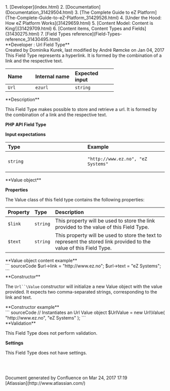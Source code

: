 <div id="page">
<div id="main" class="aui-page-panel">
<div id="main-header">
<div id="breadcrumb-section">
1.  [Developer](index.html)
2.  [Documentation](Documentation_31429504.html)
3.  [The Complete Guide to eZ Platform](The-Complete-Guide-to-eZ-Platform_31429526.html)
4.  [Under the Hood: How eZ Platform Works](31429659.html)
5.  [Content Model: Content is King!](31429709.html)
6.  [Content items, Content Types and Fields](31430275.html)
7.  [Field Types reference](Field-Types-reference_31430495.html)

</div>
**Developer : Url Field Type**

</div>
<div id="content" class="view">
<div class="page-metadata">
Created by Dominika Kurek, last modified by André Rømcke on Jan 04, 2017

</div>
<div id="main-content" class="wiki-content group">
<div class="contentLayout2">
<div class="columnLayout two-right-sidebar"
data-layout="two-right-sidebar">
<div class="cell normal" data-type="normal">
<div class="innerCell">
This Field Type represents a hyperlink. It is formed by the combination of a link and the respective text.

<div class="table-wrap">
<table style="width:68%;">
<colgroup>
<col width="16%" />
<col width="25%" />
<col width="26%" />
</colgroup>
<thead>
<tr class="header">
<th align="left">Name</th>
<th align="left">Internal name</th>
<th align="left">Expected input</th>
</tr>
</thead>
<tbody>
<tr class="odd">
<td align="left"><code>Url</code></td>
<td align="left"><code>ezurl</code></td>
<td align="left"><code>string</code></td>
</tr>
</tbody>
</table>

</div>
**Description**

This Field Type makes possible to store and retrieve a url. It is formed by the combination of a link and the respective text.

**PHP API Field Type**

**Input expectations**

<div class="table-wrap">
<table>
<colgroup>
<col width="50%" />
<col width="50%" />
</colgroup>
<thead>
<tr class="header">
<th align="left">Type</th>
<th align="left">Example</th>
</tr>
</thead>
<tbody>
<tr class="odd">
<td align="left"><code>string</code></td>
<td align="left"><pre><code>&quot;http://www.ez.no&quot;, &quot;eZ Systems&quot;</code></pre></td>
</tr>
</tbody>
</table>

</div>
**Value object**

**Properties**

The Value class of this field type contains the following properties:

<div class="table-wrap">
<table>
<colgroup>
<col width="9%" />
<col width="10%" />
<col width="80%" />
</colgroup>
<thead>
<tr class="header">
<th align="left">Property</th>
<th align="left">Type</th>
<th align="left">Description</th>
</tr>
</thead>
<tbody>
<tr class="odd">
<td align="left"><code>$link</code></td>
<td align="left"><code>string</code></td>
<td align="left">This property will be used to store the link provided to the value of this Field Type.</td>
</tr>
<tr class="even">
<td align="left"><code>$text</code></td>
<td align="left"><code>string</code></td>
<td align="left">This property will be used to store the text to represent the stored link provided to the value of this Field Type.</td>
</tr>
</tbody>
</table>

</div>
<div class="code panel pdl" style="border-width: 1px;">
<div class="codeHeader panelHeader pdl"
style="border-bottom-width: 1px;">
**Value object content example**

</div>
<div class="codeContent panelContent pdl">
``` sourceCode
$url->link = "http://www.ez.no";
$url->text = "eZ Systems";
```

</div>
</div>
**Constructor**

The `Url``\Value` constructor will initialize a new Value object with the value provided. It expects two comma-separated strings, corresponding to the link and text.

<div class="code panel pdl" style="border-width: 1px;">
<div class="codeHeader panelHeader pdl"
style="border-bottom-width: 1px;">
**Constructor example**

</div>
<div class="codeContent panelContent pdl">
``` sourceCode
// Instantiates an Url Value object
$UrlValue = new Url\Value( "http://www.ez.no", "eZ Systems" );
```

</div>
</div>
**Validation**

This Field Type does not perform validation.

**Settings**

This Field Type does not have settings.

 

</div>
</div>
<div class="cell aside" data-type="aside">
<div class="innerCell">
 

</div>
</div>
</div>
</div>
</div>
</div>
</div>
<div id="footer" role="contentinfo">
<div class="section footer-body">
Document generated by Confluence on Mar 24, 2017 17:19

<div id="footer-logo">
[Atlassian](http://www.atlassian.com/)

</div>
</div>
</div>
</div>

